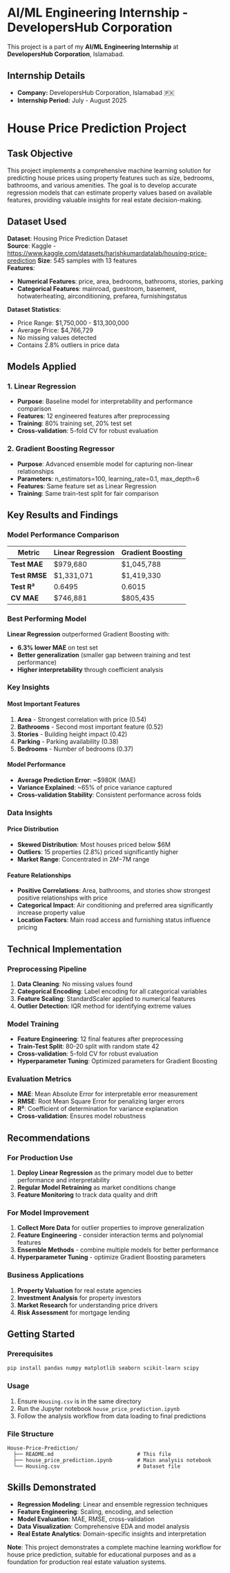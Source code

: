 # AI/ML Engineering Internship - DevelopersHub Corporation

This project is a part of my **AI/ML Engineering Internship** at **DevelopersHub Corporation**, Islamabad.

## Internship Details

- **Company:** DevelopersHub Corporation, Islamabad 🇵🇰
- **Internship Period:** July - August 2025

# House Price Prediction Project

## Task Objective

This project implements a comprehensive machine learning solution for predicting house prices using property features such as size, bedrooms, bathrooms, and various amenities. The goal is to develop accurate regression models that can estimate property values based on available features, providing valuable insights for real estate decision-making.

## Dataset Used

**Dataset**: Housing Price Prediction Dataset  
**Source**: Kaggle - https://www.kaggle.com/datasets/harishkumardatalab/housing-price-prediction 
**Size**: 545 samples with 13 features  
**Features**:
- **Numerical Features**: price, area, bedrooms, bathrooms, stories, parking
- **Categorical Features**: mainroad, guestroom, basement, hotwaterheating, airconditioning, prefarea, furnishingstatus

**Dataset Statistics**:
- Price Range: $1,750,000 - $13,300,000
- Average Price: $4,766,729
- No missing values detected
- Contains 2.8% outliers in price data

## Models Applied

### 1. Linear Regression
- **Purpose**: Baseline model for interpretability and performance comparison
- **Features**: 12 engineered features after preprocessing
- **Training**: 80% training set, 20% test set
- **Cross-validation**: 5-fold CV for robust evaluation

### 2. Gradient Boosting Regressor
- **Purpose**: Advanced ensemble model for capturing non-linear relationships
- **Parameters**: n_estimators=100, learning_rate=0.1, max_depth=6
- **Features**: Same feature set as Linear Regression
- **Training**: Same train-test split for fair comparison

## Key Results and Findings

### Model Performance Comparison

| Metric | Linear Regression | Gradient Boosting |
|--------|-------------------|-------------------|
| **Test MAE** | $979,680 | $1,045,788 |
| **Test RMSE** | $1,331,071 | $1,419,330 |
| **Test R²** | 0.6495 | 0.6015 |
| **CV MAE** | $746,881 | $805,435 |

### Best Performing Model
**Linear Regression** outperformed Gradient Boosting with:
- **6.3% lower MAE** on test set
- **Better generalization** (smaller gap between training and test performance)
- **Higher interpretability** through coefficient analysis

### Key Insights

#### Most Important Features
1. **Area** - Strongest correlation with price (0.54)
2. **Bathrooms** - Second most important feature (0.52)
3. **Stories** - Building height impact (0.42)
4. **Parking** - Parking availability (0.38)
5. **Bedrooms** - Number of bedrooms (0.37)

#### Model Performance
- **Average Prediction Error**: ~$980K (MAE)
- **Variance Explained**: ~65% of price variance captured
- **Cross-validation Stability**: Consistent performance across folds

### Data Insights

#### Price Distribution
- **Skewed Distribution**: Most houses priced below $6M
- **Outliers**: 15 properties (2.8%) priced significantly higher
- **Market Range**: Concentrated in $2M-$7M range

#### Feature Relationships
- **Positive Correlations**: Area, bathrooms, and stories show strongest positive relationships with price
- **Categorical Impact**: Air conditioning and preferred area significantly increase property value
- **Location Factors**: Main road access and furnishing status influence pricing

## Technical Implementation

### Preprocessing Pipeline
1. **Data Cleaning**: No missing values found
2. **Categorical Encoding**: Label encoding for all categorical variables
3. **Feature Scaling**: StandardScaler applied to numerical features
4. **Outlier Detection**: IQR method for identifying extreme values

### Model Training
- **Feature Engineering**: 12 final features after preprocessing
- **Train-Test Split**: 80-20 split with random state 42
- **Cross-validation**: 5-fold CV for robust evaluation
- **Hyperparameter Tuning**: Optimized parameters for Gradient Boosting

### Evaluation Metrics
- **MAE**: Mean Absolute Error for interpretable error measurement
- **RMSE**: Root Mean Square Error for penalizing larger errors
- **R²**: Coefficient of determination for variance explanation
- **Cross-validation**: Ensures model robustness

## Recommendations

### For Production Use
1. **Deploy Linear Regression** as the primary model due to better performance and interpretability
2. **Regular Model Retraining** as market conditions change
3. **Feature Monitoring** to track data quality and drift

### For Model Improvement
1. **Collect More Data** for outlier properties to improve generalization
2. **Feature Engineering** - consider interaction terms and polynomial features
3. **Ensemble Methods** - combine multiple models for better performance
4. **Hyperparameter Tuning** - optimize Gradient Boosting parameters

### Business Applications
1. **Property Valuation** for real estate agencies
2. **Investment Analysis** for property investors
3. **Market Research** for understanding price drivers
4. **Risk Assessment** for mortgage lending

## Getting Started

### Prerequisites
```bash
pip install pandas numpy matplotlib seaborn scikit-learn scipy
```

### Usage
1. Ensure `Housing.csv` is in the same directory
2. Run the Jupyter notebook `house_price_prediction.ipynb`
3. Follow the analysis workflow from data loading to final predictions

### File Structure
```
House-Price-Prediction/
  ├── README.md                           # This file
  ├── house_price_prediction.ipynb        # Main analysis notebook
  └── Housing.csv                         # Dataset file
```

## Skills Demonstrated

- **Regression Modeling**: Linear and ensemble regression techniques
- **Feature Engineering**: Scaling, encoding, and selection
- **Model Evaluation**: MAE, RMSE, cross-validation
- **Data Visualization**: Comprehensive EDA and model analysis
- **Real Estate Analytics**: Domain-specific insights and interpretation


**Note**: This project demonstrates a complete machine learning workflow for house price prediction, suitable for educational purposes and as a foundation for production real estate valuation systems.
